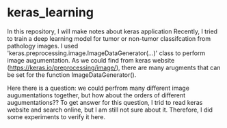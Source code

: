 # keras_learning
In this repository, I will make notes about keras application
Recently, I tried to train a deep learning model for tumor or non-tumor classifcation from pathology images. I used 'keras.preprocessing.image.ImageDataGenerator(...)' class to perform image augumentation. As we could find from keras website (https://keras.io/preprocessing/image/), there are many arugments that can be set for the function ImageDataGenerator(). 

Here there is a question: we could perfrom many different image augumentations together, but how about the orders of different augumentations??
To get answer for this question, I trid to read keras website and search online, but I am still not sure about it. Therefore, I did some experiments to verify it here.
